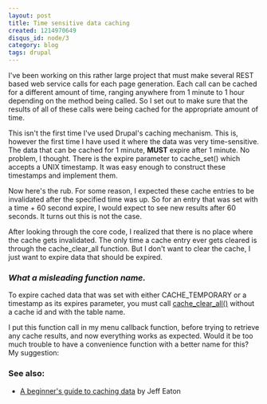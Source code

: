 ```yaml
---
layout: post
title: Time sensitive data caching
created: 1214970649
disqus_id: node/3
category: blog
tags: drupal
---
```

I've been working on this rather large project that must make several REST based web service calls for each page generation. Each call can be cached for a different amount of time, ranging anywhere from 1 minute to 1 hour depending on the method being called. So I set out to make sure that the results of all of these calls were being cached for the appropriate amount of time.

This isn't the first time I've used Drupal's caching mechanism. This is, however the first time I have used it where the data was very time-sensitive. The data that can be cached for 1 minute, <strong>MUST</strong> expire after 1 minute. No problem, I thought. There is the expire parameter to cache_set() which accepts a UNIX timestamp. It was easy enough to construct these timestamps and implement them.

<?php
  cache_set($cid, 'cache', serialize($data), time() + $expire);
?>

Now here's the rub. For some reason, I expected these cache entries to be invalidated after the specified time was up. So for an entry that was set with a time + 60 second expire, I would expect to see new results after 60 seconds. It turns out this is not the case.

After looking through the core code, I realized that there is no place where the cache gets invalidated. The only time a cache entry ever gets cleared is through the cache_clear_all function. But I don't want to clear the cache, I just want to expire data that should be expired.

<h3><em>What a misleading function name.</em></h3>

To expire cached data that was set with either CACHE_TEMPORARY or a timestamp as its expires parameter, you must call <a href="http://api.drupal.org/api/function/cache_clear_all/5">cache_clear_all()</a> without a cache id and with the table name.

<?php
  cache_clear_all(NULL, 'cache');
?>

I put this function call in my menu callback function, before trying to retrieve any cache results, and now everything works as expected. Would it be too much trouble to have a convenience function with a better name for this? My suggestion:

<?php
function cache_expire($table) {
  cache_clear_all(NULL,  $table);
}
?>

<h3>See also:</h3>
<ul><li><a href="http://www.lullabot.com/articles/a_beginners_guide_to_caching_data">A beginner's guide to caching data</a> by Jeff Eaton</li></ul>

